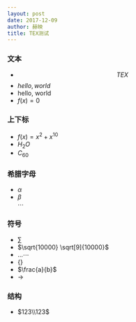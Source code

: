 ```yaml
---
layout: post  
date: 2017-12-09  
author: 赫映  
title: TEX测试    
---
```

### 文本  
- $$TEX$$
- $hello, world$ 
- $\mbox{hello, world}$
- $f(x)=0$


### 上下标
- $f(x)=x^2+x^{10}$  
- $H_2O$  
- $C_{60}$
      

### 希腊字母  
- $\alpha$
- $\beta$    
$\cdots$

### 符号  
- $\sum$  
- $\sqrt{10000} \sqrt[9]{10000}$  
- $\ldots \cdots$
- $\{\}$
- $\frac{a}{b}$
- $\to$  
   
### 结构  
- $123\\123$  

    



